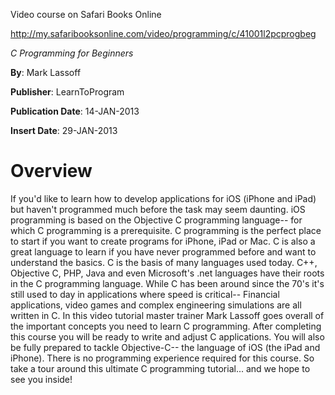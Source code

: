 Video course on Safari Books Online

http://my.safaribooksonline.com/video/programming/c/41001l2pcprogbeg

_C Programming for Beginners_

**By**: Mark Lassoff

**Publisher**: LearnToProgram

**Publication Date**: 14-JAN-2013

**Insert Date**: 29-JAN-2013

# Overview

If you'd like to learn how to develop applications for iOS (iPhone and iPad) but haven't programmed much before the task may seem daunting. iOS programming is based on the Objective C programming language-- for which C programming is a prerequisite. C programming is the perfect place to start if you want to create programs for iPhone, iPad or Mac. C is also a great language to learn if you have never programmed before and want to understand the basics. C is the basis of many languages used today. C++, Objective C, PHP, Java and even Microsoft's .net languages have their roots in the C programming language. While C has been around since the 70's it's still used to day in applications where speed is critical-- Financial applications, video games and complex engineering simulations are all written in C. In this video tutorial master trainer Mark Lassoff goes overall of the important concepts you need to learn C programming. After completing this course you will be ready to write and adjust C applications. You will also be fully prepared to tackle Objective-C-- the language of iOS (the iPad and iPhone). There is no programming experience required for this course. So take a tour around this ultimate C programming tutorial... and we hope to see you inside! 